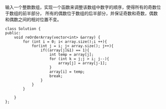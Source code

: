 输入一个整数数组，实现一个函数来调整该数组中数字的顺序，使得所有的奇数位于数组的前半部分，
所有的偶数位于数组的后半部分，并保证奇数和奇数，偶数和偶数之间的相对位置不变。


```
class Solution {
public:
    void reOrderArray(vector<int> &array) {
        for (int i = 0; i< array.size();i ++){
            for(int j = i; j< array.size(); j++){
                if((array[j]&1) == 1){
                    int temp = array[j];
                    for (int k = j;j > i; j--){
                        array[j] = array[j-1];
                    }
                    array[i] = temp;
                    break;
                }
            }
        }
         
    }
};

```